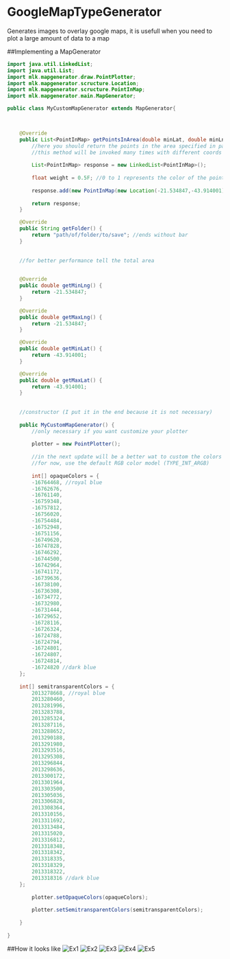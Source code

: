 GoogleMapTypeGenerator
==================

Generates images to overlay google maps, it is usefull when you need to plot a large amount of data to a map

##Implementing a MapGenerator

```java
import java.util.LinkedList;
import java.util.List;
import mlk.mapgenerator.draw.PointPlotter;
import mlk.mapgenerator.scructure.Location;
import mlk.mapgenerator.scructure.PointInMap;
import mlk.mapgenerator.main.MapGenerator;

public class MyCustomMapGenerator extends MapGenerator{

    

    @Override
    public List<PointInMap> getPointsInArea(double minLat, double minLng, double maxLat, double maxLng) {
        //here you should return the points in the area specified in params
        //this method will be invoked many times with different coords
        
        List<PointInMap> response = new LinkedList<PointInMap>();
        
        float weight = 0.5F; //0 to 1 represents the color of the point
        
        response.add(new PointInMap(new Location(-21.534847,-43.914001), weight));
        
        return response;
    }

    @Override
    public String getFolder() {
        return "path/of/folder/to/save"; //ends without bar
    }
    
    
    //for better performance tell the total area
    

    @Override
    public double getMinLng() {
        return -21.534847; 
    }

    @Override
    public double getMaxLng() {
        return -21.534847;
    }

    @Override
    public double getMinLat() {
        return -43.914001;
    }

    @Override
    public double getMaxLat() {
        return -43.914001;
    }
    
    
    //constructor (I put it in the end because it is not necessary)
    
    public MyCustomMapGenerator() {
        //only necessary if you want customize your plotter
        
        plotter = new PointPlotter();
        
        //in the next update will be a better wat to custom the colors
        //for now, use the default RGB color model (TYPE_INT_ARGB)
        
        int[] opaqueColors = {
        -16764468, //royal blue
        -16762676,
        -16761140,
        -16759348,
        -16757812,
        -16756020,
        -16754484,
        -16752948,
        -16751156,
        -16749620,
        -16747828,
        -16746292,
        -16744500,
        -16742964,
        -16741172,
        -16739636,
        -16738100,
        -16736308,
        -16734772,
        -16732980,
        -16731444,
        -16729652,
        -16728116,
        -16726324,
        -16724788,
        -16724794,
        -16724801,
        -16724807,
        -16724814,
        -16724820 //dark blue
    };
    
    int[] semitransparentColors = {
        2013278668, //royal blue
        2013280460,
        2013281996,
        2013283788,
        2013285324,
        2013287116,
        2013288652,
        2013290188,
        2013291980,
        2013293516,
        2013295308,
        2013296844,
        2013298636,
        2013300172,
        2013301964,
        2013303500,
        2013305036,
        2013306828,
        2013308364,
        2013310156,
        2013311692,
        2013313484,
        2013315020,
        2013316812,
        2013318348,
        2013318342,
        2013318335,
        2013318329,
        2013318322,
        2013318316 //dark blue
    };
        
        plotter.setOpaqueColors(opaqueColors);
        
        plotter.setSemitransparentColors(semitransparentColors); 
        
    }
    
}

```
##How it looks like
![Ex1](melanke.github.com/GoogleMapTypeGenerator/blob/master/readmefiles/ex1.png)
![Ex2](melanke.github.com/GoogleMapTypeGenerator/blob/master/readmefiles/ex2.png)
![Ex3](melanke.github.com/GoogleMapTypeGenerator/blob/master/readmefiles/ex3.png)
![Ex4](melanke.github.com/GoogleMapTypeGenerator/blob/master/readmefiles/ex4.png)
![Ex5](melanke.github.com/GoogleMapTypeGenerator/blob/master/readmefiles/ex5.png)